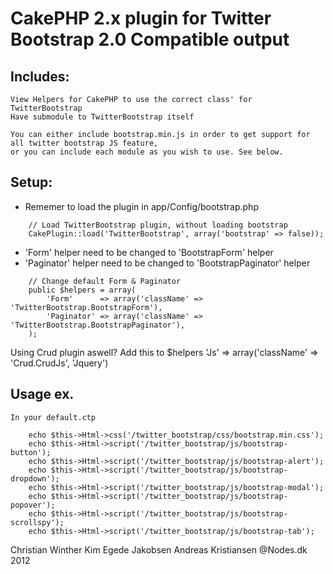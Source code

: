 CakePHP 2.x plugin for Twitter Bootstrap 2.0 Compatible output
============


Includes:
-------

	View Helpers for CakePHP to use the correct class' for TwitterBootstrap
	Have submodule to TwitterBootstrap itself

	You can either include bootstrap.min.js in order to get support for all twitter bootstrap JS feature,
	or you can include each module as you wish to use. See below.


Setup:
-------
* Rememer to load the plugin in app/Config/bootstrap.php

```
	// Load TwitterBootstrap plugin, without loading bootstrap
	CakePlugin::load('TwitterBootstrap', array('bootstrap' => false));
```
* 'Form' helper need to be changed to 'BootstrapForm' helper
* 'Paginator' helper need to be changed to 'BootstrapPaginator' helper

```
	// Change default Form & Paginator
	public $helpers = array(
		'Form'		=> array('className' => 'TwitterBootstrap.BootstrapForm'),
		'Paginator' => array('className' => 'TwitterBootstrap.BootstrapPaginator'),
	);
```

Using Crud plugin aswell?
	Add this to $helpers
		'Js'		=> array('className' => 'Crud.CrudJs', 'Jquery')

Usage ex.
-------
	In your default.ctp
```
	echo $this->Html->css('/twitter_bootstrap/css/bootstrap.min.css');
	echo $this->Html->script('/twitter_bootstrap/js/bootstrap-button');
	echo $this->Html->script('/twitter_bootstrap/js/bootstrap-alert');
	echo $this->Html->script('/twitter_bootstrap/js/bootstrap-dropdown');
	echo $this->Html->script('/twitter_bootstrap/js/bootstrap-modal');
	echo $this->Html->script('/twitter_bootstrap/js/bootstrap-popover');
	echo $this->Html->script('/twitter_bootstrap/js/bootstrap-scrollspy');
	echo $this->Html->script('/twitter_bootstrap/js/bootstrap-tab');
```


Christian Winther
Kim Egede Jakobsen
Andreas Kristiansen
@Nodes.dk 2012
